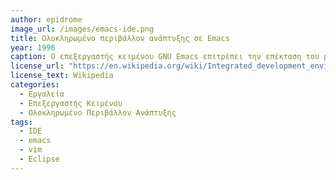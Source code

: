 ```yaml
---
author: epidrome
image_url: /images/emacs-ide.png
title: Ολοκληρωμένο περιβάλλον ανάπτυξης σε Emacs 
year: 1996 
caption: Ο επεξεργαστής κειμένου GNU Emacs επιτρέπει την επέκταση του με την γλώσσα προγραμματισμού LISP και οργανώνει τα δεδομένα σε παράλληλους αποθηκευτικούς χώρους που μπορούν να εμφανίζονται επιλεκτικά στην οθόνη του χρήστη. Με αυτόν τον τρόπο, έχουν αναπτυχθεί επεκτάσεις για πολλές εφαρμογές όπως η ηλεκτρονική αλληλογραφία, η πλοήγηση στην πληροφορία και η κατασκευή λογισμικού σε ολοκληρωμένο περιβάλλον ανάπτυξης. 
license_url: "https://en.wikipedia.org/wiki/Integrated_development_environment#/media/File:Emacs-screenshot.png" 
license_text: Wikipedia 
categories:
  - Εργαλεία
  - Επεξεργαστής Κειμένου
  - Ολοκληρωμένο Περιβάλλον Ανάπτυξης
tags:
  - IDE
  - emacs
  - vim
  - Eclipse
---
```

